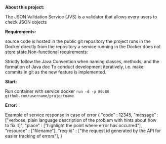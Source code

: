 **About this project:**

The JSON Validation Service (JVS) is a validator that allows every users to check JSON objects

**Requirements:**

source code is hosted in the public git repository
the project runs in the Docker directly from the repository
a service running in the Docker does not store state
Non-functional requirements:

Strictly follow the Java Convention when naming classes, methods, and the formation of Java doc
To conduct development iteratively, i.e. make commits in git as the new feature is implemented.

**Start:**

Run container with service docker 
`run -d -p 80:80 github.com/username/projectname`


**Error:**

Example of service response in case of error { "code" : 12345, "message" : ["verbose, plain language description of the problem with hints about how to fix it]", "place" : ["highlight the point where error has occurred"], "resource" : ["filename"], "req-id" : ["the request id generated by the API for easier tracking of errors"], }
